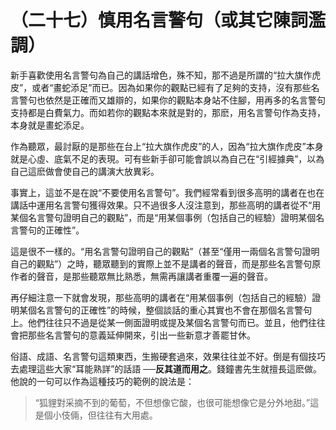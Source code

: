 # （二十七）慎用名言警句（或其它陳詞濫調）

新手喜歡使用名言警句為自己的講話增色，殊不知，那不過是所謂的“拉大旗作虎皮”，或者“畫蛇添足”而已。因為如果你的觀點已經有了足夠的支持，沒有那些名言警句也依然是正確而又雄辯的，如果你的觀點本身站不住腳，用再多的名言警句支持都是白費氣力。而如若你的觀點本來就是對的，那麽，用名言警句作為支持，本身就是畫蛇添足。

作為聽眾，最討厭的是那些在台上“拉大旗作虎皮”的人，因為“拉大旗作虎皮”本身就是心虛、底氣不足的表現。可有些新手卻可能會誤以為自己在“引經據典”，以為自己這麽做會使自己的講演大放異彩。

事實上，這並不是在說“不要使用名言警句”。我們經常看到很多高明的講者在也在講話中運用名言警句獲得效果。只不過很多人沒注意到，那些高明的講者從不“用某個名言警句證明自己的觀點”，而是“用某個事例（包括自己的經驗）證明某個名言警句的正確性”。

這是很不一樣的。“用名言警句證明自己的觀點”（甚至“僅用一兩個名言警句證明自己的觀點”）之時，聽眾聽到的實際上並不是講者的聲音，而是那些名言警句原作者的聲音，是那些聽眾無比熟悉，無需再讓講者重覆一遍的聲音。

再仔細注意一下就會发現，那些高明的講者在“用某個事例（包括自己的經驗）證明某個名言警句的正確性”的時候，整個談話的重心其實也不會在那個名言警句上。他們往往只不過是從某一側面證明或提及某個名言警句而已。並且，他們往往會把那些名言警句的意義延伸開來，引出一些新意才善罷甘休。

俗語、成語、名言警句這類東西，生搬硬套過來，效果往往並不好。倒是有個技巧去處理這些大家“耳能熟詳”的話語 ──**反其道而用之**。錢鐘書先生就擅長這麽做。他說的一句可以作為這種技巧的範例的說法是：

> “狐貍對采摘不到的葡萄，不但想像它酸，也很可能想像它是分外地甜。”這是個小伎倆，但往往有大用處。
